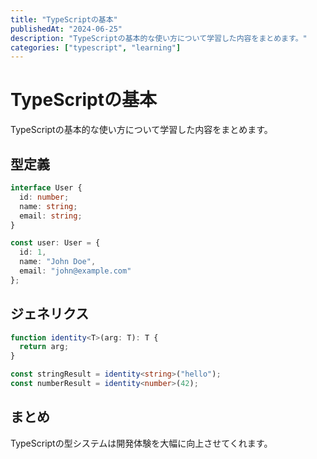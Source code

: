 ```yaml
---
title: "TypeScriptの基本"
publishedAt: "2024-06-25"
description: "TypeScriptの基本的な使い方について学習した内容をまとめます。"
categories: ["typescript", "learning"]
---
```


# TypeScriptの基本

TypeScriptの基本的な使い方について学習した内容をまとめます。

## 型定義

```typescript
interface User {
  id: number;
  name: string;
  email: string;
}

const user: User = {
  id: 1,
  name: "John Doe",
  email: "john@example.com"
};
```

## ジェネリクス

```typescript
function identity<T>(arg: T): T {
  return arg;
}

const stringResult = identity<string>("hello");
const numberResult = identity<number>(42);
```

## まとめ

TypeScriptの型システムは開発体験を大幅に向上させてくれます。